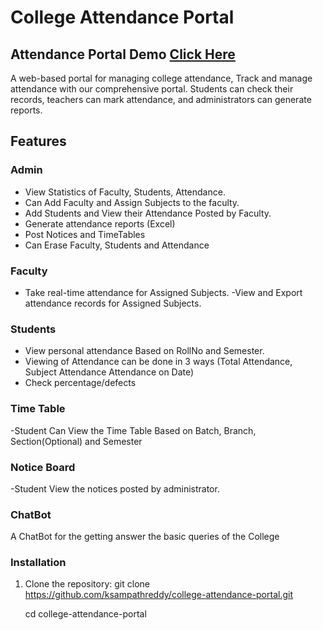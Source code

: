 # College Attendance Portal 

## Attendance Portal Demo [Click Here](http://drkist.infinityfreeapp.com/) 

A web-based portal for managing college attendance, Track and manage attendance with our comprehensive portal. Students can check their records, teachers can mark attendance, and administrators can generate reports.

## Features 

###  Admin
- View Statistics of Faculty, Students, Attendance.
- Can Add Faculty and Assign Subjects to the faculty.
- Add Students and View their Attendance Posted by Faculty.
- Generate attendance reports (Excel)
- Post Notices and TimeTables
- Can Erase Faculty, Students and Attendance 

### Faculty
- Take real-time attendance for Assigned Subjects.
-View and Export attendance records for Assigned Subjects.

### Students
- View personal attendance Based on RollNo and Semester.
- Viewing of Attendance can be done in 3 ways (Total Attendance, Subject Attendance Attendance on Date)
- Check percentage/defects
  
### Time Table
-Student Can View the Time Table Based on Batch, Branch, Section(Optional) and Semester

### Notice Board
-Student View the notices posted by administrator.


### ChatBot
A ChatBot for the getting answer the basic queries of the College

### Installation
1. Clone the repository:
   git clone https://github.com/ksampathreddy/college-attendance-portal.git
   
   cd college-attendance-portal
